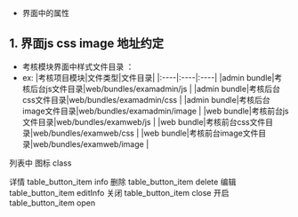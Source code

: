 * 界面中的属性



## **1.  界面js css image 地址约定**

* 考核模块界面中样式文件目录 ：
* ex:
|考核项目模块|文件类型|文件目录|
|:----|:----|:----|
|admin bundle|考核后台js文件目录|web/bundles/examadmin/js |
|admin bundle|考核后台css文件目录|web/bundles/examadmin/css |
|admin bundle|考核后台image文件目录|web/bundles/examadmin/image |
|web bundle|考核前台js文件目录|web/bundles/examweb/js |
|web bundle|考核前台css文件目录|web/bundles/examweb/css |
|web bundle|考核前台image文件目录|web/bundles/examweb/image |





列表中 图标 class 

详情 table_button_item  info 
删除 table_button_item  delete 
编辑 table_button_item  editInfo 
关闭 table_button_item  close 
开启 table_button_item  open 




```
